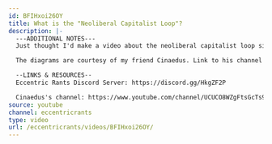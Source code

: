 ```yaml
---
id: BFIHxoi26OY
title: What is the "Neoliberal Capitalist Loop"?
description: |-
  ---ADDITIONAL NOTES---
  Just thought I'd make a video about the neoliberal capitalist loop since I've discussed the concept in a few of my live streams. :)

  The diagrams are courtesy of my friend Cinaedus. Link to his channel below.

  --LINKS & RESOURCES--
  Eccentric Rants Discord Server: https://discord.gg/HkgZF2P

  Cinaedus's channel: https://www.youtube.com/channel/UCUCO8WZgFtsGcTs9TBd16rg
source: youtube
channel: eccentricrants
type: video
url: /eccentricrants/videos/BFIHxoi26OY/
---
```

